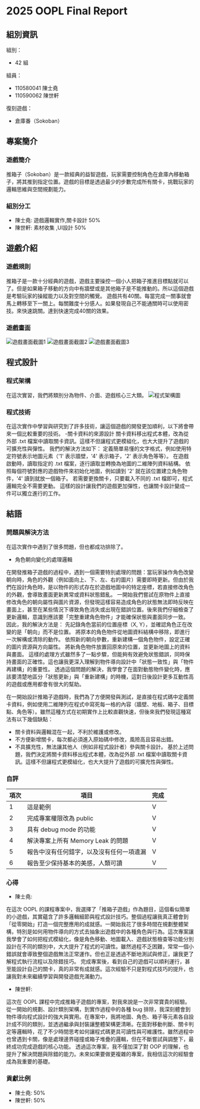 # 2025 OOPL Final Report

## 組別資訊

組別：

- 42 組

組員：

- 110580041 陳士堯
- 110590062 陳世軒

復刻遊戲： 

- 倉庫番（Sokoban）

## 專案簡介

### 遊戲簡介

推箱子（Sokoban）是一款經典的益智遊戲，玩家需要控制角色在倉庫內移動箱子，將其推到指定位置。遊戲的目標是透過最少的步數完成所有關卡，挑戰玩家的邏輯思維與空間規劃能力。

### 組別分工

- 陳士堯: 遊戲邏輯實作,關卡設計 50%
- 陳世軒: 素材收集 ,UI設計 50%

## 遊戲介紹

### 遊戲規則

推箱子是一款十分經典的遊戲，遊戲主要操控一個小人把箱子推進目標點就可以了。但是如果箱子移動的方向中有牆壁或是其他箱子是不能推動的。所以這個遊戲是考驗玩家的操縱能力以及對空間的觸覺。
遊戲共有40關。每當完成一關事就會馬上轉移至下一關上。每關難度十分感人。如果發現自己不能通關時可以使用密技。來快速跳關。達到快速完成40關的效果。

### 遊戲畫面

 ![遊戲畫面截圖1](遊戲畫面_1.png)
 ![遊戲畫面截圖2](遊戲畫面_2.png)
 ![遊戲畫面截圖3](遊戲畫面_3.png)
 
## 程式設計

### 程式架構
在這次實習，我們將類別分為物件、介面、遊戲核心三大類。
![程式架構圖](程式架構.png)
### 程式技術
在這次實作中學習與研究到了許多技術，讓這個遊戲的開發更加順利，以下將會帶來一個比較重要的技術。
-關卡資料的來源設計
關卡資料移出程式本體，改為從外部 .txt 檔案中讀取關卡資訊。這樣不但讓程式更模組化，也大大提升了遊戲的可擴充性與彈性。 我們的解決方法如下： 定義簡單易懂的文字格式，例如使用特定符號表示地圖元素（'1' 表示牆壁，'4' 表示箱子，'2' 表示角色等等）。 在遊戲啟動時，讀取指定的 .txt 檔案，逐行讀取並轉換為地圖的二維陣列資料結構。 依照每個符號對應的遊戲物件來初始化地圖，例如讀到 '2'  就在該位置建立角色物件，'4' 讀到就放一個箱子。 若需要更換關卡，只要載入不同的 .txt 檔即可，程式邏輯完全不需要更動。 這樣的設計讓我們的遊戲更加彈性，也讓關卡設計變成一件可以獨立進行的工作。

## 結語

### 問題與解決方法
在這次實作中遇到了很多問題，但也都成功排除了。
- 角色朝向變化的處理邏輯

在開發推箱子遊戲的過程中，遇到一個需要特別處理的問題：當玩家操作角色改變朝向時，角色的外觀（例如面向上、下、左、右的圖片）需要即時更新。但由於我們在設計角色時，是以物件的形式存在於遊戲地圖中的特定座標，若直接修改角色的外觀，會導致畫面更新異常或資料狀態錯亂。 一開始我們嘗試在原物件上直接修改角色的朝向屬性與圖片資源，但發現這樣容易造成角色的狀態無法即時反映在畫面上，甚至在某些情況下導致角色消失或出現在錯誤位置。後來我們仔細檢查了更新邏輯，意識到應該要「完整重建角色物件」才能確保狀態與畫面同步一致。 因此，我的解決方法是： 先記錄角色當前的位置座標（X, Y），並確認角色正在改變的是「朝向」而不是位置。 將原本的角色物件從地圖資料結構中移除，即進行一次解構或清除的動作。 依照新的朝向參數，重新建構一個角色物件，設定正確的圖片資源與方向屬性。 將新角色物件放置回原來的位置，並更新地圖上的資料與畫面。 這樣的處理方式雖然多了一點步驟，但能夠有效避免狀態錯誤，同時保持畫面的正確性。這也讓我更深入理解到物件導向設計中「狀態一致性」與「物件再建構」的重要性。 透過這個問題的解決，我學會了在面對動態物件變化時，應該要清楚地區分「狀態更新」與「重新建構」的時機，這對日後設計更多互動性高的遊戲或應用都會有很大的幫助。

在一開始設計推箱子遊戲時，我們為了方便開發與測試，是直接在程式碼中定義關卡資料，例如使用二維陣列在程式中寫死每一格的內容（牆壁、地板、箱子、目標點、角色等）。雖然這種方式在初期實作上比較直觀快速，但後來我們發現這種寫法有以下幾個缺點：
- 關卡資料與邏輯混在一起，不利於維護或修改。
- 不方便新增關卡，每次都必須進入原始碼中修改，風險高且容易出錯。
- 不具擴充性，無法讓其他人（例如非程式設計者）參與關卡設計。
基於上述問題，我們決定將關卡資料移出程式本體，改為從外部 .txt 檔案中讀取關卡資訊。這樣不但讓程式更模組化，也大大提升了遊戲的可擴充性與彈性。

### 自評

| 項次 | 項目                   | 完成 |
|------|------------------------|-------|
| 1    | 這是範例 |  V  |
| 2    | 完成專案權限改為 public |  V  |
| 3    | 具有 debug mode 的功能  |  V  |
| 4    | 解決專案上所有 Memory Leak 的問題  |  V  |
| 5    | 報告中沒有任何錯字，以及沒有任何一項遺漏  |  V  |
| 6    | 報告至少保持基本的美感，人類可讀  |  V  |

### 心得

- 陳士堯:

 在這次 OOPL 的課程專案中，我選擇了「推箱子遊戲」作為題目，這個看似簡單的小遊戲，其實蘊含了許多邏輯細節與程式設計技巧。整個過程讓我真正體會到「從零開始」打造一個完整應用的成就感。一開始我花了很多時間在規劃整體架構，特別是如何用物件導向的方式去抽象出遊戲中的各種角色與行為。這次專案讓我學會了如何把程式模組化，像是角色移動、地圖載入、遊戲狀態檢查等功能分別設計在不同的類別中，大大提升了程式的可讀性。雖然過程不乏困難，常常一個小錯誤就會導致整個遊戲無法正常運作。但也正是透過不斷地測試與修正，讓我更了解程式執行流程以及除錯技巧。
 完成專案後，看到自己的遊戲可以順利運行，甚至能設計自己的關卡，真的非常有成就感。這次經驗不只是對程式技巧的提升，也讓我對未來繼續學習與開發遊戲充滿動力。

- 陳世軒:

 這次在 OOPL 課程中完成推箱子遊戲的專案，對我來說是一次非常寶貴的經驗。從一開始的規劃、設計類別架構，到實作過程中的各種 bug 排除，我深刻體會到物件導向程式設計的強大與實用。在專案中，我將地圖、角色、箱子等元素各自設計成不同的類別，並透過繼承與封裝讓整體架構更清晰。在面對移動判斷、關卡判定等邏輯時，花了不少時間思考如何讓程式碼更具可讀性與可維護性。雖然過程中也曾遇到卡關，像是處理邊界碰撞或箱子堆疊的邏輯，但在不斷嘗試與調整下，最終成功完成遊戲的核心功能。
透過這次專案，我不僅加深了對 OOP 的理解，也提升了解決問題與除錯的能力。未來如果要做更複雜的專案，我相信這次的經驗會成為我重要的基礎。

### 貢獻比例
- 陳士堯: 50%
- 陳世軒: 50%
